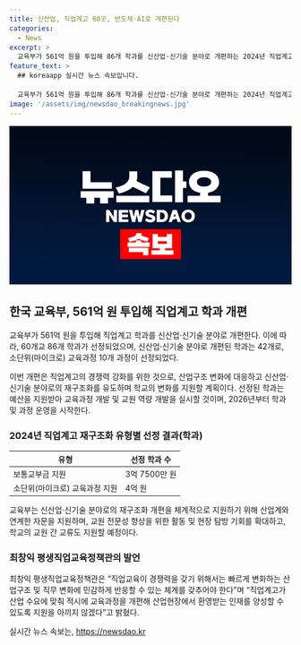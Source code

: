 ```yaml
---
title: 신산업, 직업계고 60곳, 반도체·AI로 개편된다
categories:
  - News
excerpt: >
  교육부가 561억 원을 투입해 86개 학과를 신산업·신기술 분야로 개편하는 2024년 직업계고 재구조화 지원 사업을 발표했다. 이로써 42개 학과가 신산업·신기술 분야로 개편되며, 소단위 교육과정 10개가 운영될 예정이다. 교육부는 이를 통해 직업계고의 경쟁력을 강화하고 산업 구조 변화에 대응하며, 신산업·신기술 분야의 재구조화를 적극 유도할 계획이다.2026년부터 관련 학과와 과정이 운영될 예정이며, 교육부와 지방교육청으로부터 예산을 교부받아 관련 교육과정의 발전을 위한 지원을 받는다.
feature_text: >
  ## koreaapp 실시간 뉴스 속보입니다.

  교육부가 561억 원을 투입해 86개 학과를 신산업·신기술 분야로 개편하는 2024년 직업계고 재구조화 지원 사업을 발표했다. 이로써 42개 학과가 신산업·신기술 분야로 개편되며, 소단위 교육과정 10개가 운영될 예정이다. 교육부는 이를 통해 직업계고의 경쟁력을 강화하고 산업 구조 변화에 대응하며, 신산업·신기술 분야의 재구조화를 적극 유도할 계획이다.2026년부터 관련 학과와 과정이 운영될 예정이며, 교육부와 지방교육청으로부터 예산을 교부받아 관련 교육과정의 발전을 위한 지원을 받는다.
image: '/assets/img/newsdao_breakingnews.jpg'
---
```


<p><img src="/assets/img/newsdao_breakingnews.jpg" alt="koreaapp 속보" /></p>

<h2 data-ke-size="size26">한국 교육부, 561억 원 투입해 직업계고 학과 개편</h2>

<p>교육부가 561억 원을 투입해 직업계고 학과를 신산업·신기술 분야로 개편한다. 이에 따라, 60개교 86개 학과가 선정되었으며, 신산업·신기술 분야로 개편된 학과는 42개로, 소단위(마이크로) 교육과정 10개 과정이 선정되었다.</p>

<p data-ke-size="size16">이번 개편은 직업계고의 경쟁력 강화를 위한 것으로, 산업구조 변화에 대응하고 신산업·신기술 분야로의 재구조화를 유도하며 학교의 변화를 지원할 계획이다. 선정된 학과는 예산을 지원받아 교육과정 개발 및 교원 역량 개발을 실시할 것이며, 2026년부터 학과 및 과정 운영을 시작한다.</p>

<h3><b>2024년 직업계고 재구조화 유형별 선정 결과(학과)</b></h3>

<table>
    <thead>
        <tr>
            <th>유형</th>
            <th>선정 학과 수</th>
        </tr>
    </thead>
    <tbody>
        <tr>
            <td>보통교부금 지원</td>
            <td>3억 7500만 원</td>
        </tr>
        <tr>
            <td>소단위(마이크로) 교육과정 지원</td>
            <td>4억 원</td>
        </tr>
    </tbody>
</table>

<p data-ke-size="size16">교육부는 신산업·신기술 분야로의 재구조화 개편을 체계적으로 지원하기 위해 산업계와 연계한 자문을 지원하며, 교원 전문성 향상을 위한 활동 및 현장 탐방 기회를 확대하고, 학교의 교원 간 교류도 지원할 예정이다.</p>

<h3><b>최창익 평생직업교육정책관의 발언</b></h3>

<p data-ke-size="size16">최창익 평생직업교육정책관은 “직업교육이 경쟁력을 갖기 위해서는 빠르게 변화하는 산업구조 및 직무 변화에 민감하게 반응할 수 있는 체계를 갖추어야 한다”며 “직업계고가 산업 수요에 맞춰 적시에 교육과정을 개편해 산업현장에서 환영받는 인재를 양성할 수 있도록 지원을 아끼지 않겠다”고 밝혔다.</p>
실시간 뉴스 속보는, <a href="https://newsdao.kr" rel="dofollow">https://newsdao.kr</a>


